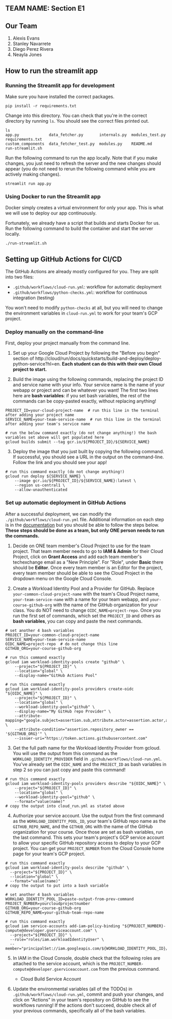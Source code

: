 ## TEAM NAME: Section E1

## Our Team

1. Alexis Evans
2. Stanley Navarrete
3. Diego Perez Rivera 
4. Neayla Jones

## How to run the streamlit app

### Running the Streamlit app for development

Make sure you have installed the correct packages.

```shell
pip install -r requirements.txt
```

Change into this directory. You can check that you're in the correct directory by running `ls`. 
You should see the correct files printed out.

```shell
ls
app.py             data_fetcher.py       internals.py  modules_test.py  requirements.txt
custom_components  data_fetcher_test.py  modules.py    README.md        run-streamlit.sh
```

Run the following command to run the app locally. Note that if you make changes, you just
need to refresh the server and the new changes should appear (you do not need to rerun
the following command while you are actively making changes).

```shell
streamlit run app.py
```

### Using Docker to run the Streamlit app

Docker simply creates a virtual environment for only your app. This is what we will use to
deploy our app continuously.

Fortunately, we already have a script that builds and starts Docker for us. Run the 
following command to build the container and start the server locally.

```shell
./run-streamlit.sh
```

## Setting up GitHub Actions for CI/CD

The GitHub Actions are already mostly configured for you. They are split
into two files:

* `.github/workflows/cloud-run.yml`: workflow for automatic deployment
* `.github/workflows/python-checks.yml`: workflow for continuous integration (testing)

You won't need to modify `python-checks` at all, but you will need to change
the environment variables in `cloud-run.yml` to work for your team's GCP project.

### Deploy manually on the command-line

First, deploy your project manually from the command line.

1. Set up your Google Cloud Project by following the "Before you begin" section of 
http://cloud/run/docs/quickstarts/build-and-deploy/deploy-python-service?hl=en. **Each student can do this with their own Cloud project to start.**

2. Build the image using the following commands, replacing the project ID and service 
name with your info. Your service name is the name of your webapp or project and can 
be whatever you want! The first two lines here are **bash variables**: if you set bash variables, the rest of the commands can be copy-pasted exactly, without replacing anything!

```shell
PROJECT_ID=your-cloud-project-name  # run this line in the terminal after adding your project name
SERVICE_NAME=your-team-service-name  # run this line in the terminal after adding your team's service name

# run the below command exactly (do not change anything!) the bash variables set above will get populated here
gcloud builds submit --tag gcr.io/${PROJECT_ID}/${SERVICE_NAME}
```

3. Deploy the image that you just built by copying the following command. If successful, you should see a URL in the
output on the command-line. Follow the link and you should see your app!

```shell
# run this command exactly (do not change anything!)
gcloud run deploy ${SERVICE_NAME} \
    --image gcr.io/${PROJECT_ID}/${SERVICE_NAME}:latest \
    --region us-central1 \
    --allow-unauthenticated
```

### Set up automatic deployment in GitHub Actions

After a successful deployment, we can modify the `./github/workflows/cloud-run.yml`
file. Additional information on each step is in the [documentation](https://github.com/google-github-actions/auth?tab=readme-ov-file#workload-identity-federation-through-a-service-account)
 but you should be able to follow the steps below. **These steps should be done as a team, but only ONE person needs to run the commands.**

1. Decide on ONE team member's Cloud Project to use for the team project. That team member needs to go to **IAM & Admin** for their Cloud Project, click on **Grant Access** and add each team member's techexchange email as a "New Principle". For "Role", under **Basic** there should be **Editor**. Once every team member is an Editor for the project, every team member should be able to see the Cloud Project in the dropdown menu on the Google Cloud Console.

2. Create a Workload Identity Pool and a Provider for GitHub. Replace `your-common-cloud-project-name` with the team's Cloud Project name, `your-team-service-name` with a name for your team webapp, and `your-course-github-org` with the name of the GitHub organization for your class. You do NOT need to change `OIDC_NAME=project-repo`. Once you run the first set of commands, which set the `PROJECT_ID` and others as **bash variables**, you can copy and paste the next commands.

```shell
# set another 4 bash variables
PROJECT_ID=your-common-cloud-project-name
SERVICE_NAME=your-team-service-name
OIDC_NAME=project-repo  # do not change this line
GITHUB_ORG=your-course-github-org
```

```shell
# run this command exactly
gcloud iam workload-identity-pools create "github" \
    --project="${PROJECT_ID}" \
    --location="global" \
    --display-name="GitHub Actions Pool"
```

```shell
# run this command exactly
gcloud iam workload-identity-pools providers create-oidc "${OIDC_NAME}" \
    --project="${PROJECT_ID}" \
    --location="global" \
    --workload-identity-pool="github" \
    --display-name="My GitHub repo Provider" \
    --attribute-mapping="google.subject=assertion.sub,attribute.actor=assertion.actor,attribute.repository=assertion.repository,attribute.repository_owner=assertion.repository_owner" \
    --attribute-condition="assertion.repository_owner == '${GITHUB_ORG}'" \
    --issuer-uri="https://token.actions.githubusercontent.com"
```

3. Get the full path name for the Workload Identity Provider from gcloud.
You will use the output from this command as the `WORKLOAD_IDENTITY_PROVIDER` 
field in `.github/workflows/cloud-run.yml`. You've already set the `OIDC_NAME` and the `PROJECT_ID` as bash variables in step 2 so you can just copy and paste this command!

```shell
# run this command exactly
gcloud iam workload-identity-pools providers describe "${OIDC_NAME}" \
    --project="${PROJECT_ID}" \
    --location="global" \
    --workload-identity-pool="github" \
    --format="value(name)"
# copy the output into cloud_run.yml as stated above
```

4. Authorize your service account. Use the output from the first command as the
`WORKLOAD_IDENTITY_POOL_ID`, your team's GitHub repo
name as the `GITHUB_REPO_NAME`, and the `GITHUB_ORG` with the name of the GitHub organization for your course. Once those are set as bash variables, run the last command. This sets your team's project's GCP service account to allow your specific GitHub repository access to deploy to your GCP project. You can get your `PROJECT_NUMBER` from the Cloud Console home page for your team's GCP project.

```shell
# run this command exactly
gcloud iam workload-identity-pools describe "github" \
  --project="${PROJECT_ID}" \
  --location="global" \
  --format="value(name)"
# copy the output to put into a bash variable
```

```shell
# set another 4 bash variables
WORKLOAD_IDENTITY_POOL_ID=paste-output-from-prev-command
PROJECT_NUMBER=yourcloudprojectnumber
GITHUB_ORG=your-course-github-org
GITHUB_REPO_NAME=your-github-team-repo-name
```

```shell
# run this command exactly
gcloud iam service-accounts add-iam-policy-binding "${PROJECT_NUMBER}-compute@developer.gserviceaccount.com" \
  --project="${PROJECT_ID}" \
  --role="roles/iam.workloadIdentityUser" \
  --member="principalSet://iam.googleapis.com/${WORKLOAD_IDENTITY_POOL_ID}/attribute.repository/${GITHUB_ORG}/${GITHUB_REPO_NAME}"
```

5. In IAM in the Cloud Console, double check that the following roles are attached 
to the service account, which is the `PROJECT_NUMBER-compute@developer.gserviceaccount.com` from the previous command.

    - Cloud Build Service Account

6. Update the environmental variables (all of the TODOs) in 
`.github/workflows/cloud-run.yml`, commit and push your changes, 
and click on "Actions" in your team's repository on GitHub to see
the workflows running! If the actions don't succeed, double check all of your previous commands, specifically all of the bash variables. 
